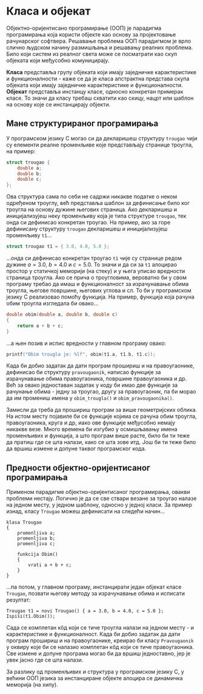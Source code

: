 # Класа и објекат

Објектно-оријентисано програмирање (ООП) је парадигма програмирања која користи
објекте као основу за пројектовање рачунарског софтвера. Решавање проблема
ООП парадигмом је врло слично људском начину размишљања и решавању реалних
проблема. Било који систем из реалног света може се посматрати као скуп
објеката који међусобно комуницирају.

**Класа** представља групу објеката који имају заједничке карактеристике и
функционалности - каже се да је класа апстрактна представа скупа објеката који
имају заједничке карактеристике и функционалности. **Објекат** представља
инстанцу класе, односно конкретан примерак класе. То значи да класу требаш
схватити као скицу, нацрт или шаблон на основу које се инстанцирају објекти.

## Мане структурираног програмирања

У програмском језику C могао си да декларишеш структуру `trougao` чији су
елементи реалне променљиве које представљају странице троугла, на пример:

```c
struct trougao {
    double a;
    double b;
    double c;
};
```

Ова структура сама по себи не садржи никакве податке о неком одређеном троуглу,
већ представља шаблон за дефинисање било ког троугла на основу дужине његових
страница. Ако декларишеш и иницијализујеш неку променљиву која је типа
структуре `trougao`, тек онда си дефинисао конкретан троугао. На пример, ако за
горе дефинисану структуру `trougao` декларишеш и иницијализујеш променљиву
`t1`...

```c
struct trougao t1 = { 3.0, 4.0, 5.0 };
```

...онда си дефинисао конкретан троугао `t1` чије су странице редом дужине
$a=3.0$, $b=4.0$ и $c=5.0$. То значи и да си за `t1` алоцирао простор у
статичкој меморији (на стеку) и у њега уписао вредности страница троугла. Ако
се прича о троугловима, вероватно би у свом програму требао да имаш и
функционалност за израчунавање обима троугла, његове површине, његових углова и
сл. То би у програмском језику C реализовао помоћу функција. На пример,
функција која рачуна обим троугла изгледала би овако...

```c
double obim(double a, double b, double c)
{
    return a + b + c;
}
```

...а њен позив и испис вредности у главном програму овако:

```c
printf("Obim trougla je: %lf", obim(t1.a, t1.b, t1.c));
```

Када би добио задатак да дати програм прошириш и на правоугаонике, дефинисао би
структуру `pravougaonik`, написао функције за израчунавање обима правоугаоника,
површине правоугаоника и др. Већ за овако једноставан задатак у коду би имао
две функције за рачунање обима - једну за троугао, другу за правоугаоник, па би
морао да им промениш имена у `obim_trougla()` и `obim_pravougaonika()`.

Замисли да треба да прошириш програм за више геометријских облика. На истом
месту појавиле би се функције којима се рачуна обим троугла, правоугаоника,
круга и др, иако ове функције међусобно немају никакве везе. Много времена би
изгубио у осмишљавању имена променљивих и функција, а што програм више расте,
било би ти теже да пратиш где се шта налази, како се шта зове итд. Још би ти
теже било да вршиш измене и допуне таквог програмског кода.

## Предности објектно-оријентисаног програмирања

Применом парадигме објектно-оријентисаног програмирања, овакви проблеми
нестају. Логично је да се све ствари везане за троугао налазе на једном месту,
у једном шаблону, односно у једној класи. За пример изнад, класу `Trougao`
можеш дефинисати на следећи начин...

```text
klasa Trougao
{
    promenljiva a;
    promenljiva b;
    promenljiva c;
    
    funkcija Obim()
    {
        vrati a + b + c;
    }
}
```

...па потом, у главном програму, инстанцирати један објекат класе `Trougao`,
позвати његову методу за израчунавање обима и исписати резултат:

```text
Trougao t1 = novi Trougao() { a = 3.0, b = 4.0, c = 5.0 };
Ispiši(t1.Obim());
```

Сада се комплетан кôд који се тиче троугла налази на једном месту - и
карактеристике и функционалност. Када би добио задатак да дати програм прошириш
и на правоугаонике, креирао би класу `Pravougaonik` у оквиру које би се налазио
комплетан кôд који се тиче правоугаоника. Све измене и допуне програма могао би
да вршиш једноставно, јер је увек јасно где се шта налази.

За разлику од променљивих и структура у програмском језику C, у већини ООП
језика за инстанциране објекте алоцира се динамичка меморија (на хипу).
